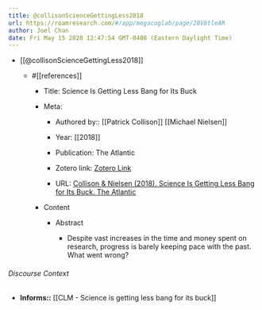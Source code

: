```yaml
---
title: @collisonScienceGettingLess2018
url: https://roamresearch.com/#/app/megacoglab/page/28V8tleAR
author: Joel Chan
date: Fri May 15 2020 12:47:54 GMT-0400 (Eastern Daylight Time)
---
```


- [[@collisonScienceGettingLess2018]]

    - #[[references]]

        - Title: Science Is Getting Less Bang for Its Buck

        - Meta:

            - Authored by:: [[Patrick Collison]] [[Michael Nielsen]]

            - Year: [[2018]]

            - Publication: The Atlantic

            - Zotero link: [Zotero Link](zotero://select/items/1_SYIAI9KK)

            - URL: [Collison & Nielsen (2018). Science Is Getting Less Bang for Its Buck. The Atlantic](https://www.theatlantic.com/science/archive/2018/11/diminishing-returns-science/575665/)

        - Content

            - Abstract

                - Despite vast increases in the time and money spent on research, progress is barely keeping pace with the past. What went wrong?

###### Discourse Context

- **Informs::** [[CLM - Science is getting less bang for its buck]]
